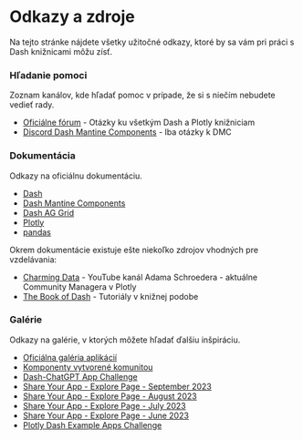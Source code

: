 # Odkazy a zdroje

Na tejto stránke nájdete všetky užitočné odkazy, ktoré by sa vám pri práci s Dash knižnicami môžu zísť.

### Hľadanie pomoci

Zoznam kanálov, kde hľadať pomoc v prípade, že si s niečím nebudete vedieť rady.

- [Oficiálne fórum](https://community.plotly.com/) - Otázky ku všetkým Dash a Plotly knižniciam
- [Discord Dash Mantine Components](https://discord.gg/KuJkh4Pyq5) - Iba otázky k DMC

### Dokumentácia

Odkazy na oficiálnu dokumentáciu.

- [Dash](https://dash.plotly.com/)
- [Dash Mantine Components](https://www.dash-mantine-components.com/)
- [Dash AG Grid](https://dash.plotly.com/dash-ag-grid)
- [Plotly](https://plotly.com/python/)
- [pandas](https://pandas.pydata.org/docs/)

Okrem dokumentácie existuje ešte niekoľko zdrojov vhodných pre vzdelávania:

- [Charming Data](https://www.youtube.com/@CharmingData) - YouTube kanál Adama Schroedera - aktuálne Community Managera v Plotly
- [The Book of Dash](https://go.plotly.com/book-of-dash) - Tutoriály v knižnej podobe

### Galérie

Odkazy na galérie, v ktorých môžete hľadať ďalšiu inšpiráciu.

- [Oficiálna galéria aplikácií](https://plotly.com/examples/)
- [Komponenty vytvorené komunitou](https://community.plotly.com/t/community-components-index/60098)
- [Dash-ChatGPT App Challenge](https://community.plotly.com/t/dash-chatgpt-app-challenge/75763)
- [Share Your App - Explore Page - September 2023](https://community.plotly.com/t/share-your-app-explore-page-september-2023/78215)
- [Share Your App - Explore Page - August 2023](https://community.plotly.com/t/share-your-app-explore-page-august-2023/77475)
- [Share Your App - Explore Page - July 2023](https://community.plotly.com/t/share-your-app-explore-page-july-2023/76707)
- [Share Your App - Explore Page - June 2023](https://community.plotly.com/t/share-your-app-explore-page-june-2023/75234)
- [Plotly Dash Example Apps Challenge](https://community.plotly.com/t/plotly-dash-example-apps-challenge/73449)
